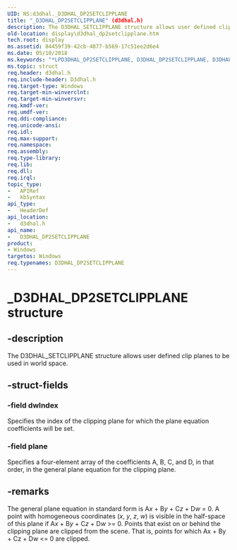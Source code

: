 ```yaml
---
UID: NS:d3dhal._D3DHAL_DP2SETCLIPPLANE
title: "_D3DHAL_DP2SETCLIPPLANE" (d3dhal.h)
description: The D3DHAL_SETCLIPPLANE structure allows user defined clip planes to be used in world space.
old-location: display\d3dhal_dp2setclipplane.htm
tech.root: display
ms.assetid: 84459f39-42cb-4877-b569-17c51ee2d6e4
ms.date: 05/10/2018
ms.keywords: "*LPD3DHAL_DP2SETCLIPPLANE, D3DHAL_DP2SETCLIPPLANE, D3DHAL_DP2SETCLIPPLANE structure [Display Devices], LPD3DHAL_DP2SETCLIPPLANE, LPD3DHAL_DP2SETCLIPPLANE structure pointer [Display Devices], _D3DHAL_DP2SETCLIPPLANE, d3dhal/D3DHAL_DP2SETCLIPPLANE, d3dhal/LPD3DHAL_DP2SETCLIPPLANE, d3dstrct_91eb9840-4f5f-42c2-84e7-d2461d484bbf.xml, display.d3dhal_dp2setclipplane"
ms.topic: struct
req.header: d3dhal.h
req.include-header: D3dhal.h
req.target-type: Windows
req.target-min-winverclnt: 
req.target-min-winversvr: 
req.kmdf-ver: 
req.umdf-ver: 
req.ddi-compliance: 
req.unicode-ansi: 
req.idl: 
req.max-support: 
req.namespace: 
req.assembly: 
req.type-library: 
req.lib: 
req.dll: 
req.irql: 
topic_type:
-	APIRef
-	kbSyntax
api_type:
-	HeaderDef
api_location:
-	d3dhal.h
api_name:
-	D3DHAL_DP2SETCLIPPLANE
product:
- Windows
targetos: Windows
req.typenames: D3DHAL_DP2SETCLIPPLANE
---
```


# _D3DHAL_DP2SETCLIPPLANE structure


## -description


The D3DHAL_SETCLIPPLANE structure allows user defined clip planes to be used in world space.


## -struct-fields




### -field dwIndex

Specifies the index of the clipping plane for which the plane equation coefficients will be set.


### -field plane

Specifies a four-element array of the coefficients A, B, C, and D, in that order, in the general plane equation for the clipping plane. 


## -remarks



The general plane equation in standard form is A<i>x</i> + B<i>y</i> + C<i>z</i> + D<i>w</i>  = 0. A point with homogeneous coordinates (<i>x</i>, <i>y</i>, <i>z</i>, <i>w</i>) is visible in the half-space of this plane if A<i>x</i> + B<i>y</i> + C<i>z</i> + D<i>w</i>  &gt;= 0. Points that exist on or behind the clipping plane are clipped from the scene. That is, points for which Ax + By + Cz + Dw &lt;= 0 are clipped.



